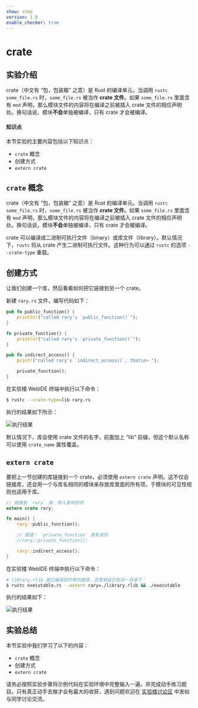 ```yaml
---
show: step
version: 1.0
enable_checker: true
---
```


# crate

## 实验介绍

crate（中文有 “包，包装箱” 之意）是 Rust 的编译单元。当调用 `rustc some_file.rs` 时，`some_file.rs` 被当作 **crate 文件**。如果 `some_file.rs` 里面含有 `mod` 声明，那么模块文件的内容将在编译之前被插入 crate 文件的相应声明处。换句话说，模块**不会**单独被编译，只有 crate 才会被编译。

#### 知识点

本节实验的主要内容包括以下知识点：

- `crate` 概念
- 创建方式
- `extern crate`

## `crate` 概念

crate（中文有 “包，包装箱” 之意）是 Rust 的编译单元。当调用 `rustc some_file.rs` 时，`some_file.rs` 被当作 **crate 文件**。如果 `some_file.rs` 里面含有 `mod` 声明，那么模块文件的内容将在编译之前被插入 crate 文件的相应声明处。换句话说，模块**不会**单独被编译，只有 crate 才会被编译。

crate 可以编译成二进制可执行文件（binary）或库文件（library）。默认情况下，`rustc` 将从 crate 产生二进制可执行文件。这种行为可以通过 `rustc` 的选项 `--crate-type` 重载。

## 创建方式

让我们创建一个库，然后看看如何把它链接到另一个 crate。

新建 `rary.rs` 文件，编写代码如下：

```rust
pub fn public_function() {
    println!("called rary's `public_function()`");
}

fn private_function() {
    println!("called rary's `private_function()`");
}

pub fn indirect_access() {
    print!("called rary's `indirect_access()`, that\n> ");

    private_function();
}
```

在实验楼 WebIDE 终端中执行以下命令：

```bash
$ rustc --crate-type=lib rary.rs
```

执行的结果如下所示：

![执行结果](https://doc.shiyanlou.com/courses/uid1172186-20200107-1578383066/wm)

默认情况下，库会使用 crate 文件的名字，前面加上 “lib” 前缀，但这个默认名称可以使用 `crate_name` 属性覆盖。

## `extern crate`

要把上一节创建的库链接到一个 crate，必须使用 `extern crate` 声明。这不仅会链接库，还会用一个与库名相同的模块来存放库里面的所有项。于模块的可见性规则也适用于库。

```rust
// 链接到 `rary` 库，导入其中的项
extern crate rary;

fn main() {
    rary::public_function();

    // 报错！ `private_function` 是私有的
    //rary::private_function();

    rary::indirect_access();
}
```

在实验楼 WebIDE 终端中执行以下命令：

```bash
# library.rlib 是已编译好的库的路径，这里假设它在同一目录下：
$ rustc executable.rs --extern rary=./library.rlib && ./executable
```

执行的结果如下：

![执行结果](https://doc.shiyanlou.com/courses/uid1172186-20200107-1578383067/wm)

## 实验总结

本节实验中我们学习了以下的内容：

- `crate` 概念
- 创建方式
- `extern crate`

请务必按照实验步骤将示例代码在实验环境中完整输入一遍，并完成动手练习题目。只有真正动手去做才会有最大的收获，遇到问题欢迎在 [实验楼讨论区](https://www.shiyanlou.com/questions/) 中发帖与同学讨论交流。
